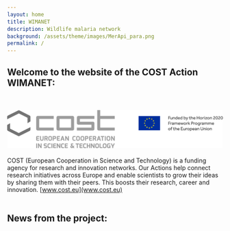 ```yaml
---
layout: home
title: WIMANET
description: Wildlife malaria network
background: /assets/theme/images/MerApi_para.png
permalink: /
---
```


## Welcome to the website of the COST Action WIMANET: 
<br/><br/>
![costeu](../assets/theme/images/costeu.png)
<br/><br/>
COST (European Cooperation in Science and Technology) is a funding agency for research and innovation networks. 
Our Actions help connect research initiatives across Europe and enable scientists to grow their ideas by sharing them with their peers. 
This boosts their research, career and innovation.
[www.cost.eu](www.cost.eu)
<br/><br/>
## News from the project:
